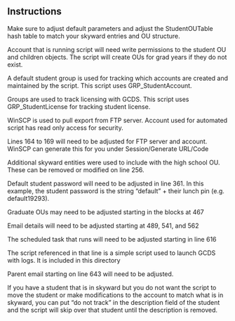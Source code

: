 ## Instructions

Make sure to adjust default parameters and adjust the StudentOUTable hash table to match your skyward entries and OU structure.

Account that is running script will need write permissions to the student OU and children objects. The script will create OUs for grad years if they do not exist.

A default student group is used for tracking which accounts are created and maintained by the script. This script uses GRP_StudentAccount.

Groups are used to track licensing with GCDS. This script uses GRP_StudentLicense 
for tracking student license.

WinSCP is used to pull export from FTP server. Account used for automated script has read only access for security.

Lines 164 to 169 will need to be adjusted for FTP server and account. WinSCP can generate this for you under Session/Generate URL/Code

Additional skyward entities were used to include with the high school OU. These can be removed or modified on line 256.

Default student password will need to be adjusted in line 361. In this example, the student password is the string “default” + their lunch pin (e.g. default19293).

Graduate OUs may need to be adjusted starting in the blocks at 467

Email details will need to be adjusted starting at 489, 541, and 562

The scheduled task that runs will need to be adjusted starting in line 616

The script referenced in that line is a simple script used to launch GCDS with logs. It is included in this directory

Parent email starting on line 643 will need to be adjusted.

If you have a student that is in skyward but you do not want the script to move the student or make modifications to the account to match what is in skyward, you can put “do not track” in the description field of the student and the script will skip over that student until the description is removed.
